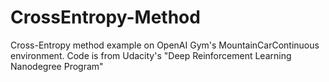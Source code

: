 # CrossEntropy-Method
Cross-Entropy method example on OpenAI Gym's MountainCarContinuous environment. Code is from Udacity's "Deep Reinforcement Learning Nanodegree Program"
